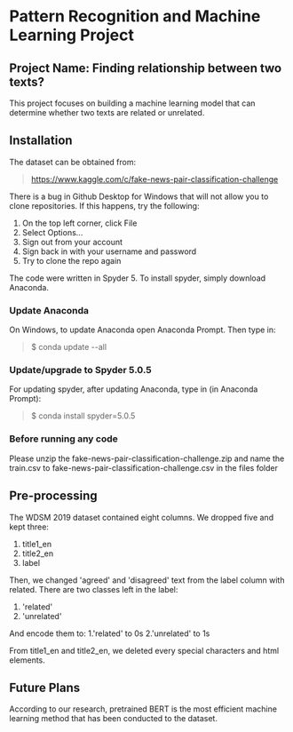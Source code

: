 # Pattern Recognition and Machine Learning Project

## Project Name: Finding relationship between two texts?

This project focuses on building a machine learning model that can determine whether two texts are related or unrelated.

## Installation

The dataset can be obtained from:
> https://www.kaggle.com/c/fake-news-pair-classification-challenge

There is a bug in Github Desktop for Windows that will not allow you to clone repositories. If this happens, try the following:
1. On the top left corner, click File
2. Select Options...
3. Sign out from your account
4. Sign back in with your username and password
5. Try to clone the repo again

The code were written in Spyder 5. To install spyder, simply download Anaconda.

### Update Anaconda
On Windows, to update Anaconda open Anaconda Prompt. Then type in:
> $ conda update --all

### Update/upgrade to Spyder 5.0.5
For updating spyder, after updating Anaconda, type in (in Anaconda Prompt):
> $ conda install spyder=5.0.5

### Before running any code
Please unzip the fake-news-pair-classification-challenge.zip and name the train.csv to fake-news-pair-classification-challenge.csv in the files folder

## Pre-processing
The WDSM 2019 dataset contained eight columns. We dropped five and kept three:
1. title1_en
2. title2_en
3. label

Then, we changed 'agreed' and 'disagreed' text from the label column with related. There are two classes left in the label:
1. 'related'
2. 'unrelated'

And encode them to:
1.'related' to 0s
2.'unrelated' to 1s

From title1_en and title2_en, we deleted every special characters and html elements.

## Future Plans
According to our research, pretrained BERT is the most efficient machine learning method that has been conducted to the dataset.
